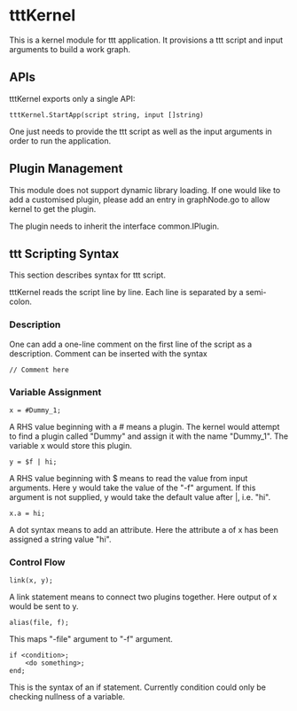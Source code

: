 # tttKernel

This is a kernel module for ttt application. It provisions a ttt script and input arguments to build a work graph.

## APIs

tttKernel exports only a single API:
```
tttKernel.StartApp(script string, input []string)
```
One just needs to provide the ttt script as well as the input arguments in order to run the application.

## Plugin Management

This module does not support dynamic library loading. If one would like to add a customised plugin, please add an entry in graphNode.go to allow kernel to get the plugin.

The plugin needs to inherit the interface common.IPlugin.

## ttt Scripting Syntax

This section describes syntax for ttt script.

tttKernel reads the script line by line. Each line is separated by a semi-colon.

### Description

One can add a one-line comment on the first line of the script as a description. Comment can be inserted with the syntax
```
// Comment here
```

### Variable Assignment
```
x = #Dummy_1;
```
A RHS value beginning with a # means a plugin. The kernel would attempt to find a plugin called "Dummy" and assign it with the name "Dummy_1". The variable x would store this plugin.

```
y = $f | hi;
```
A RHS value beginning with $ means to read the value from input arguments. Here y would take the value of the "-f" argument. If this argument is not supplied, y would take the default value after |, i.e. "hi".
```
x.a = hi;
```
A dot syntax means to add an attribute. Here the attribute a of x has been assigned a string value "hi".

### Control Flow
```
link(x, y);
```
A link statement means to connect two plugins together. Here output of x would be sent to y.
```
alias(file, f);
```
This maps "-file" argument to "-f" argument.
```
if <condition>;
    <do something>;
end;
```
This is the syntax of an if statement. Currently condition could only be checking nullness of a variable.